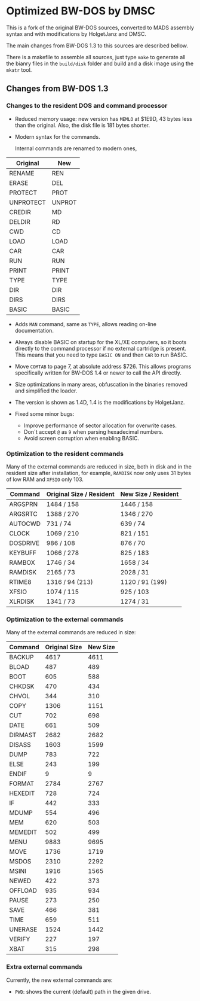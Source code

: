 Optimized BW-DOS by DMSC
========================

This is a fork of the original BW-DOS sources, converted to MADS assembly
syntax and with modifications by HolgetJanz and DMSC.

The main changes from BW-DOS 1.3 to this sources are described bellow.

There is a makefile to assemble all sources, just type `make` to generate all
the bianry files in the `build/disk` folder and build and a disk image using
the `mkatr` tool.

Changes from BW-DOS 1.3
-----------------------

### Changes to the resident DOS and command processor

* Reduced memory usage: new version has `MEMLO` at $1E9D, 43 bytes less than
  the original. Also, the disk file is 181 bytes shorter.

* Modern syntax for the commands.

  Internal commands are renamed to modern ones,

| Original  | New    |
| --------- | ------ |
| RENAME    | REN    |
| ERASE     | DEL    |
| PROTECT   | PROT   |
| UNPROTECT | UNPROT |
| CREDIR    | MD     |
| DELDIR    | RD     |
| CWD       | CD     |
| LOAD      | LOAD   |
| CAR       | CAR    |
| RUN       | RUN    |
| PRINT     | PRINT  |
| TYPE      | TYPE   |
| DIR       | DIR    |
| DIRS      | DIRS   |
| BASIC     | BASIC  |

* Adds `MAN` command, same as `TYPE`, allows reading on-line documentation.

* Always disable BASIC on startup for the XL/XE computers, so it boots directly
  to the command processor if no external cartridge is present. This means that
  you need to type `BASIC ON` and then `CAR` to run BASIC.

* Move `COMTAB` to page 7, at absolute address $726. This allows programs
  specifically written for BW-DOS 1.4 or newer to call the API directly.

* Size optimizations in many areas, obfuscation in the binaries removed and
  simplified the loader.

* The version is shown as 1.4D, 1.4 is the modifications by HolgetJanz.

* Fixed some minor bugs:
  * Improve performance of sector allocation for overwrite cases.
  * Don´t accept `@` as `9` when parsing hexadecimal numbers.
  * Avoid screen corruption when enabling BASIC.

### Optimization to the resident commands

Many of the external commands are reduced in size, both in disk and in the
resident size after installation, for example, `RAMDISK` now only uses 31 bytes
of low RAM and `XFSIO` only 103.

| Command   | Original Size / Resident | New Size / Resident |
| --------- | ------------------------ | ------------------- |
| ARGSPRN   |        1484   /  158     |   1446   /   158    |
| ARGSRTC   |        1388   /  270     |   1346   /   270    |
| AUTOCWD   |         731   /   74     |    639   /    74    |
| CLOCK     |        1069   /  210     |    821   /   151    |
| DOSDRIVE  |         986   /  108     |    876   /    70    |
| KEYBUFF   |        1066   /  278     |    825   /   183    |
| RAMBOX    |        1746   /   34     |   1658   /    34    |
| RAMDISK   |        2165   /   73     |   2028   /    31    |
| RTIME8    |        1316   / 94 (213) |   1120   / 91 (199) |
| XFSIO     |        1074   /  115     |    925   /   103    |
| XLRDISK   |        1341   /   73     |   1274   /    31    |

### Optimization to the external commands

Many of the external commands are reduced in size:

| Command   | Original Size | New Size |
| --------- | ------------- | -------- |
| BACKUP    |     4617      |   4611   |
| BLOAD     |      487      |    489   |
| BOOT      |      605      |    588   |
| CHKDSK    |      470      |    434   |
| CHVOL     |      344      |    310   |
| COPY      |     1306      |   1151   |
| CUT       |      702      |    698   |
| DATE      |      661      |    509   |
| DIRMAST   |     2682      |   2682   |
| DISASS    |     1603      |   1599   |
| DUMP      |      783      |    722   |
| ELSE      |      243      |    199   |
| ENDIF     |        9      |      9   |
| FORMAT    |     2784      |   2767   |
| HEXEDIT   |      728      |    724   |
| IF        |      442      |    333   |
| MDUMP     |      554      |    496   |
| MEM       |      620      |    503   |
| MEMEDIT   |      502      |    499   |
| MENU      |     9883      |   9695   |
| MOVE      |     1736      |   1719   |
| MSDOS     |     2310      |   2292   |
| MSINI     |     1916      |   1565   |
| NEWED     |      422      |    373   |
| OFFLOAD   |      935      |    934   |
| PAUSE     |      273      |    250   |
| SAVE      |      466      |    381   |
| TIME      |      659      |    511   |
| UNERASE   |     1524      |   1442   |
| VERIFY    |      227      |    197   |
| XBAT      |      315      |    298   |

### Extra external commands

Currently, the new external commands are:

* `PWD`: shows the current (default) path in the given drive.

